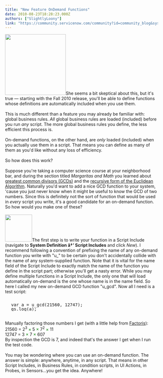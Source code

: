 ```yaml
---
title: "New Feature OnDemand Functions"
date: 2010-08-23T18:28:23.000Z
authors: ["SlightlyLoony"]
link: "https://community.servicenow.com/community?id=community_blog&sys_id=b5bcea25dbd0dbc01dcaf3231f9619b2"
---
```

<p><img  alt="" class="jive-image" src="bc3fb006db5013043eb27a9e0f961934.iix" style="width: auto; height: 200px;" />She seems a bit skeptical about this, but it's true — starting with the Fall 2010 release, you'll be able to define functions whose definitions are automatically included when you use them.<br /><br />This is much different than a feature you may already be familiar with: global business rules. <i>All</i> global business rules are loaded (included) before you run <i>any</i> script. The more global business rules you define, the less efficient this process is.<br /><br />On-demand functions, on the other hand, are <i>only</i> loaded (included) when you actually use them in a script. That means you can define as many of them as you'd like without any loss of efficiency.<br /><br />So how does this work?<br /><!--break--><br />Suppose you're taking a computer science course at your neighborhood bar, and during the section titled <i>Margaritas and Math</i> you learned about <a title=".wikipedia.org/wiki/Greatest_common_divisor" href="http://en.wikipedia.org/wiki/Greatest_common_divisor">greatest common divisors (GCDs)</a> and the <a title=".wikipedia.org/wiki/Euclidean_algorithm" href="http://en.wikipedia.org/wiki/Euclidean_algorithm">recursive form of the Euclidean Algorithm</a>. Naturally you'd want to add a nice GCD function to your system, 'cause you just never know when it might be useful to know the GCD of two numbers. Since this is definitely not the sort of function that would be used in <i>every</i> script you write, it's a good candidate for an on-demand function. So how would you make one of these?<br /><br /><img  alt="" class="jive-image" src="daea500edbd89fc068c1fb651f961964.iix" style="width: auto; height: 89px;" />The first step is to write your function in a Script Include (navigate to <b>System Definition â†’ Script Includes</b> and click <i>New</i>). I recommend following a convention of prefixing the name of any on-demand function you write with "u_" to be certain you don't accidentally collide with the name of any system-supplied function. Note that it is vital for the name field of the Script Include to exactly match the name of the function you define in the script part; otherwise you'll get a nasty error. While you may define multiple functions in a Script Include, the only one that will load automatically on-demand is the one whose name is in the name field. So here I called my new on-demand GCD function "u_gcd". Now all I need is a test script:<br /><pre style="clear:both;margin-left:20px;line-height:1;"><br />var a = u_gcd(21560, 12747);<br />gs.log(a);</pre><br />Manually factoring those numbers I get (with a little help from <a title="ms.unice.fr/wims/wims.cgi" href="http://wims.unice.fr/wims/wims.cgi">Factoris</a>):<br />21560 = 2<sup>3</sup> <font color="green">×</font> 5 <font color="green">×</font> 7<sup>2</sup> <font color="green">×</font> 11<br />12747 = 3 <font color="green">×</font> 7 <font color="green">×</font> 607<br />By inspection the GCD is 7, and indeed that's the answer I get when I run the test code.<br /><br />You may be wondering where you can use an on-demand function. The answer is simple: anywhere, anytime, in any script. That means in other Script Includes, in Business Rules, in condition scripts, in UI Actions, in Probes, in Sensors...you get the idea. Anywhere!</p>